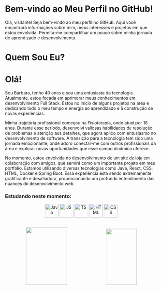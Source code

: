 # Bem-vindo ao Meu Perfil no GitHub!

Olá, visitante! Seja bem-vindo ao meu perfil no GitHub. Aqui você encontrará informações sobre mim, meus interesses e projetos em que estou envolvida. Permita-me compartilhar um pouco sobre minha jornada de aprendizado e desenvolvimento.

# Quem Sou Eu?

# Olá!

Sou Bárbara, tenho 40 anos e sou uma entusiasta da tecnologia. Atualmente, estou focada em aprimorar meus conhecimentos em desenvolvimento Full Stack. Estou no início de alguns projetos na área e dedicando todo o meu tempo e energia ao aprendizado e à construção de novas experiências.

Minha trajetória profissional começou na Fisioterapia, onde atuei por 18 anos. Durante esse período, desenvolvi valiosas habilidades de resolução de problemas e atenção aos detalhes, que agora aplico com entusiasmo no desenvolvimento de software. A transição para a tecnologia tem sido uma jornada emocionante, onde adoro conectar-me com outros profissionais da área e explorar novas oportunidades que esse campo dinâmico oferece.

No momento, estou envolvida no desenvolvimento de um site de loja em colaboração com amigos, que servirá como um importante projeto em meu portfólio. Estamos utilizando diversas tecnologias como Java, React, CSS, HTML, Docker e Spring Boot. Essa experiência está sendo extremamente gratificante e desafiadora, proporcionando um profundo entendimento das nuances do desenvolvimento web.

### Estudando neste momento:


<div align="center">

  <img src="https://img.icons8.com/?size=256&id=Pd2x9GWu9ovX&format=png" alt="Java" width="45" height="45" title="Java"/>
  <img src="https://img.icons8.com/?size=256&id=PXTY4q2Sq2lG&format=png" alt="JS" width="45" height="45" title="JavaScript"/>
  <img src="https://img.icons8.com/?size=256&id=wPohyHO_qO1a&format=png" alt="TS" width="45" height="45"  title="React"/>
  <img src="https://img.icons8.com/?size=256&id=20909&format=png" width="45" height="45"  title="HTML"/>
  <img src="https://img.icons8.com/?size=256&id=7gdY5qNXaKC0&format=png" alt="CSS" width="45" height="45"  title="CSS"/>

</div>


<p align="center">
<img src="https://i.pinimg.com/originals/04/b9/c9/04b9c9647bc30a3aed39e9bb07dbe33e.gif" width="350" height="1">
</p>

<div align="center">  
  <img width="52%" height="190px" src="https://github-readme-stats.vercel.app/api?username=BarbaraMoreira40&show_icons=true&theme=dark" /> 
  <img width="45%" height="185px" src="https://github-readme-stats.vercel.app/api/top-langs/?username=BarbaraMoreira40&layout=compact&show_icons=true&theme=synthwave" />
</div>

<p align="center">
<img src="https://i.pinimg.com/originals/04/b9/c9/04b9c9647bc30a3aed39e9bb07dbe33e.gif" width="350" height="1">
</p>

